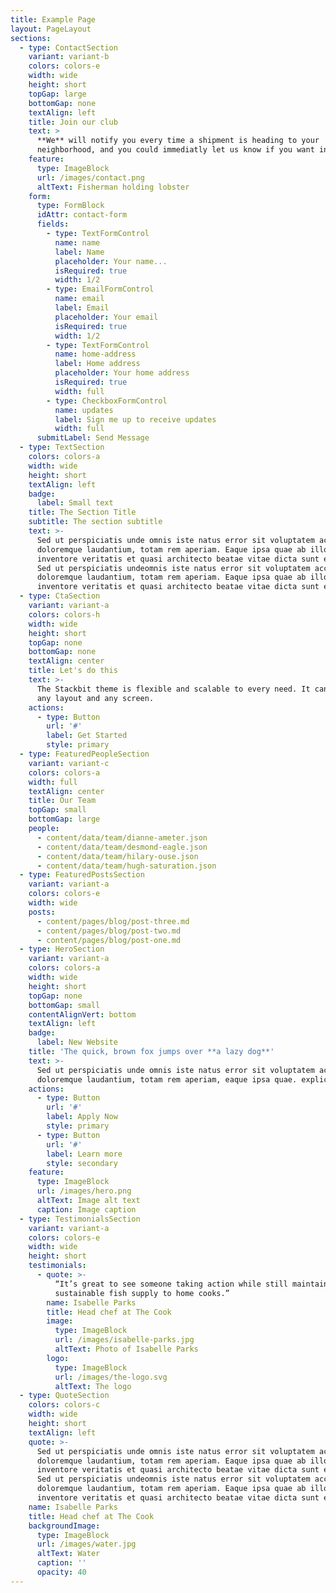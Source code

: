 ```yaml
---
title: Example Page
layout: PageLayout
sections:
  - type: ContactSection
    variant: variant-b
    colors: colors-e
    width: wide
    height: short
    topGap: large
    bottomGap: none
    textAlign: left
    title: Join our club
    text: >
      **We** will notify you every time a shipment is heading to your
      neighborhood, and you could immediatly let us know if you want in or not.
    feature:
      type: ImageBlock
      url: /images/contact.png
      altText: Fisherman holding lobster
    form:
      type: FormBlock
      idAttr: contact-form
      fields:
        - type: TextFormControl
          name: name
          label: Name
          placeholder: Your name...
          isRequired: true
          width: 1/2
        - type: EmailFormControl
          name: email
          label: Email
          placeholder: Your email
          isRequired: true
          width: 1/2
        - type: TextFormControl
          name: home-address
          label: Home address
          placeholder: Your home address
          isRequired: true
          width: full
        - type: CheckboxFormControl
          name: updates
          label: Sign me up to receive updates
          width: full
      submitLabel: Send Message
  - type: TextSection
    colors: colors-a
    width: wide
    height: short
    textAlign: left
    badge:
      label: Small text
    title: The Section Title
    subtitle: The section subtitle
    text: >-
      Sed ut perspiciatis unde omnis iste natus error sit voluptatem accusantium
      doloremque laudantium, totam rem aperiam. Eaque ipsa quae ab illo
      inventore veritatis et quasi architecto beatae vitae dicta sunt explicabo.
      Sed ut perspiciatis undeomnis iste natus error sit voluptatem accusantium
      doloremque laudantium, totam rem aperiam. Eaque ipsa quae ab illo
      inventore veritatis et quasi architecto beatae vitae dicta sunt explicabo.
  - type: CtaSection
    variant: variant-a
    colors: colors-h
    width: wide
    height: short
    topGap: none
    bottomGap: none
    textAlign: center
    title: Let's do this
    text: >-
      The Stackbit theme is flexible and scalable to every need. It can manage
      any layout and any screen.
    actions:
      - type: Button
        url: '#'
        label: Get Started
        style: primary
  - type: FeaturedPeopleSection
    variant: variant-c
    colors: colors-a
    width: full
    textAlign: center
    title: Our Team
    topGap: small
    bottomGap: large
    people:
      - content/data/team/dianne-ameter.json
      - content/data/team/desmond-eagle.json
      - content/data/team/hilary-ouse.json
      - content/data/team/hugh-saturation.json
  - type: FeaturedPostsSection
    variant: variant-a
    colors: colors-e
    width: wide
    posts:
      - content/pages/blog/post-three.md
      - content/pages/blog/post-two.md
      - content/pages/blog/post-one.md
  - type: HeroSection
    variant: variant-a
    colors: colors-a
    width: wide
    height: short
    topGap: none
    bottomGap: small
    contentAlignVert: bottom
    textAlign: left
    badge:
      label: New Website
    title: 'The quick, brown fox jumps over **a lazy dog**'
    text: >-
      Sed ut perspiciatis unde omnis iste natus error sit voluptatem accusantium
      doloremque laudantium, totam rem aperiam, eaque ipsa quae. explicabo.
    actions:
      - type: Button
        url: '#'
        label: Apply Now
        style: primary
      - type: Button
        url: '#'
        label: Learn more
        style: secondary
    feature:
      type: ImageBlock
      url: /images/hero.png
      altText: Image alt text
      caption: Image caption
  - type: TestimonialsSection
    variant: variant-a
    colors: colors-e
    width: wide
    height: short
    testimonials:
      - quote: >-
          “It’s great to see someone taking action while still maintaining a
          sustainable fish supply to home cooks.”
        name: Isabelle Parks
        title: Head chef at The Cook
        image:
          type: ImageBlock
          url: /images/isabelle-parks.jpg
          altText: Photo of Isabelle Parks
        logo:
          type: ImageBlock
          url: /images/the-logo.svg
          altText: The logo
  - type: QuoteSection
    colors: colors-c
    width: wide
    height: short
    textAlign: left
    quote: >-
      Sed ut perspiciatis unde omnis iste natus error sit voluptatem accusantium
      doloremque laudantium, totam rem aperiam. Eaque ipsa quae ab illo
      inventore veritatis et quasi architecto beatae vitae dicta sunt explicabo.
      Sed ut perspiciatis undeomnis iste natus error sit voluptatem accusantium
      doloremque laudantium, totam rem aperiam. Eaque ipsa quae ab illo
      inventore veritatis et quasi architecto beatae vitae dicta sunt explicabo.
    name: Isabelle Parks
    title: Head chef at The Cook
    backgroundImage:
      type: ImageBlock
      url: /images/water.jpg
      altText: Water
      caption: ''
      opacity: 40
---
```

